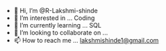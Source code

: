 - 👋 Hi, I’m @R-Lakshmi-shinde
- 👀 I’m interested in ... Coding
- 🌱 I’m currently learning ... SQL
- 💞️ I’m looking to collaborate on ... 
- 📫 How to reach me ... lakshmishinde1@gmail.com

<!---
R-Lakshmi-shinde/R-Lakshmi-shinde is a ✨ special ✨ repository because its `README.md` (this file) appears on your GitHub profile.
You can click the Preview link to take a look at your changes.
--->
